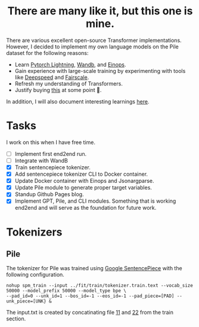 <h1 align="center">There are many like it, but this one is mine.</h1> 

There are various excellent open-source Transformer 
implementations. However, I decided to implement my own language models on the Pile dataset for the following reasons:
* Learn [Pytorch Lightning](https://www.pytorchlightning.ai), [Wandb](https://wandb.ai/site), and [Einops](http://einops.rocks).
* Gain experience with large-scale training by experimenting with tools like [Deepspeed](https://www.deepspeed.ai) and [Fairscale](https://fairscale.readthedocs.io/en/latest/).
* Refresh my understanding of Transformers.
* Justify buying [this](https://bizon-tech.com/bizon-z5000.html) at some point 🤑.

In addition, I will also document interesting learnings [here](https://appliedml85.github.io).

# Tasks
I work on this when I have free time.
- [ ] Implement first end2end run.
- [ ] Integrate with WandB
- [x] Train sentencepiece tokenizer.
- [x] Add sentencepiece tokenizer CLI to Docker container.
- [x] Update Docker container with Einops and Jsonargparse.
- [x] Update Pile module to generate proper target variables. 
- [x] Standup Github Pages blog. 
- [x] Implement GPT, Pile, and CLI modules. Something that is working end2end and will serve as the foundation for future work.

# Tokenizers
## Pile
The tokenizer for Pile was trained using [Google SentencePiece](https://github.com/google/sentencepiece) with the following
configuration.

```
nohup spm_train --input ../fit/train/tokenizer.train.text --vocab_size 50000 --model_prefix 50000 --model_type bpe \ 
--pad_id=0 --unk_id=1 --bos_id=-1 --eos_id=-1 --pad_piece=[PAD] --unk_piece=[UNK} &
```

The input.txt is created by concatinating file [11](https://mystic.the-eye.eu/public/AI/pile/train/11.jsonl.zst) and 
[22](https://mystic.the-eye.eu/public/AI/pile/train/22.jsonl.zst) from the train section.